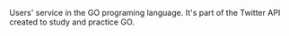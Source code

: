 Users' service in the GO programing language. It's part of the Twitter API created to study and practice GO.